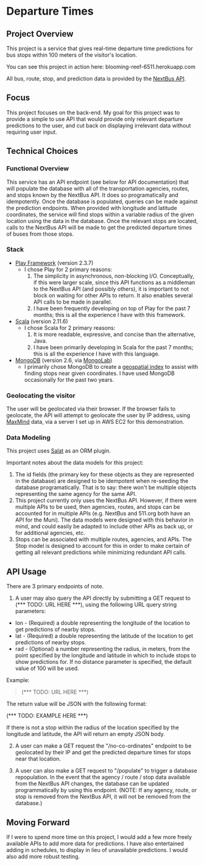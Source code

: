 Departure Times
================

Project Overview
---------
This project is a service that gives real-time departure time predictions for bus stops within 100 meters of the visitor's location.

You can see this project in action here: blooming-reef-6511.herokuapp.com

All bus, route, stop, and prediction data is provided by the [NextBus API](http://www.nextbus.com/xmlFeedDocs/NextBusXMLFeed.pdf). 

Focus
------
This project focuses on the back-end. My goal for this project was to provide a simple to use API that would provide only relevant departure predictions to the user, and cut back on displaying irrelevant data without requiring user input.

Technical Choices
------------------

### Functional Overview
This service has an API endpoint (see below for API documentation) that will populate the database with all of the transportation agencies, routes, and stops known by the NextBus API. It does so programatically and idempotently. Once the database is populated, queries can be made against the prediction endpoints. When provided with longitude and latitude coordinates, the service will find stops within a variable radius of the given location using the data in the database. Once the relevant stops are located, calls to the NextBus API will be made to get the predicted departure times of buses from those stops.

### Stack
* [Play Framework](https://www.playframework.com/) (version 2.3.7)
  - I chose Play for 2 primary reasons:
    1. The simplicity in asynchronous, non-blocking I/O. Conceptually, if this were larger scale, since this API functions as a middleman to the NextBus API (and possibly others), it is important to not block on waiting for other APIs to return. It also enables several API calls to be made in parallel.
    2. I have been frequently developing on top of Play for the past 7 months; this is all the experience I have with this framework.
* [Scala](http://www.scala-lang.org/) (version 2.11.6)
  - I chose Scala for 2 primary reasons:
    1. It is more readable, expressive, and concise than the alternative, Java.
    2. I have been primarily developing in Scala for the past 7 months; this is all the experience I have with this language.
* [MongoDB](https://www.mongodb.org/) (version 2.6, via [MongoLab](https://mongolab.com/))
  - I primarily chose MongoDB to create a [geospatial index](http://docs.mongodb.org/manual/core/2dsphere/) to assist with finding stops near given coordinates. I have used MongoDB occasionally for the past two years.

### Geolocating the visitor
The user will be geolocated via their browser. If the browser fails to geolocate, the API will attempt to geolocate the user by IP address, using [MaxMind](https://www.maxmind.com) data, via a server I set up in AWS EC2 for this demonstration.

### Data Modeling

This project uses [Salat](https://github.com/leon/play-salat) as an ORM plugin.

Important notes about the data models for this project:
  1. The id fields (the primary key for these objects as they are represented in the database) are designed to be idempotent when re-seeding the database programatically. That is to say: there won't be multiple objects representing the same agency for the same API.
  2. This project currently only uses the NextBus API. However, if there were multiple APIs to be used, then agencies, routes, and stops can be accounted for in multiple APIs (e.g. NextBus and 511.org both have an API for the Muni). The data models were designed with this behavior in mind, and could easily be adapted to include other APIs as back up, or for additional agencies, etc.
  3. Stops can be associated with multiple routes, agencies, and APIs. The Stop model is designed to account for this in order to make certain of getting all relevant predictions while minimizing redundant API calls.

API Usage
----------
There are 3 primary endpoints of note.

1. A user may also query the API directly by submitting a GET request to (*** TODO: URL HERE ***), using the following URL query string parameters:
  * lon - (Required) a double representing the longitude of the location to get predictions of nearby stops.
  * lat - (Required) a double representing the latitude of the location to get predictions of nearby stops.
  * rad - (Optional) a number representing the radius, in meters, from the point specified by the longitude and latitude in which to include stops to show predictions for. If no distance parameter is specified, the default value of 100 will be used.

  Example:
  > (*** TODO: URL HERE ***)

  The return value will be JSON with the following format:

  (*** TODO: EXAMPLE HERE ***)

  If there is not a stop within the radius of the location specified by the longitude and latitude, the API will return an empty JSON body.

2. A user can make a GET request the "/no-co-ordinates" endpoint to be geolocated by their IP and get the predicted departure times for stops near that location.

3. A user can also make a GET request to "/populate" to trigger a database repopulation. In the event that the agency / route / stop data available from the NextBus API changes, the database can be updated programmatically by using this endpoint. (NOTE: If any agency, route, or stop is removed from the NextBus API, it will not be removed from the database.) 

Moving Forward 
---------------
If I were to spend more time on this project, I would add a few more freely available APIs to add more data for predictions. I have also entertained adding in schedules, to display in lieu of unavailable predictions. I would also add more robust testing.
